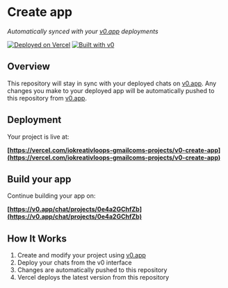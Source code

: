 # Create app

*Automatically synced with your [v0.app](https://v0.app) deployments*

[![Deployed on Vercel](https://img.shields.io/badge/Deployed%20on-Vercel-black?style=for-the-badge&logo=vercel)](https://vercel.com/iokreativloops-gmailcoms-projects/v0-create-app)
[![Built with v0](https://img.shields.io/badge/Built%20with-v0.app-black?style=for-the-badge)](https://v0.app/chat/projects/0e4a2GChfZb)

## Overview

This repository will stay in sync with your deployed chats on [v0.app](https://v0.app).
Any changes you make to your deployed app will be automatically pushed to this repository from [v0.app](https://v0.app).

## Deployment

Your project is live at:

**[https://vercel.com/iokreativloops-gmailcoms-projects/v0-create-app](https://vercel.com/iokreativloops-gmailcoms-projects/v0-create-app)**

## Build your app

Continue building your app on:

**[https://v0.app/chat/projects/0e4a2GChfZb](https://v0.app/chat/projects/0e4a2GChfZb)**

## How It Works

1. Create and modify your project using [v0.app](https://v0.app)
2. Deploy your chats from the v0 interface
3. Changes are automatically pushed to this repository
4. Vercel deploys the latest version from this repository
